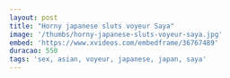 ```yaml
---
layout: post
title: "Horny japanese sluts voyeur Saya"
image: '/thumbs/horny-japanese-sluts-voyeur-saya.jpg'
embed: 'https://www.xvideos.com/embedframe/36767489'
duracao: 550
tags: 'sex, asian, voyeur, japanese, japan, saya'
---
```

